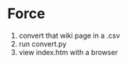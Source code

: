 Force
=====

1) convert that wiki page in a .csv
2) run convert.py
3) view index.htm with a browser
